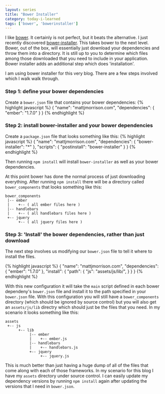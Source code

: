 ```yaml
---
layout: series
title: "Bower Installer"
category: today-i-learned
tags: ['bower', 'bowerinstaller']
---
```


I like [bower][bower]. It certainly is not perfect, but it beats the alternative. I just recently discovered [bower-installer][bowerinstaller]. This takes bower to the next level. Bower, out of the box, will essentially just download your dependencies and throw them into a directory. It is still up to you to determine which files among those downloaded that you need to include in your application. Bower installer adds an additional step which does 'installation'.

I am using bower installer for this very blog. There are a few steps involved which I walk walk through.

### Step 1: define your bower dependencies

Create a `bower.json` file that contains your bower dependencies:
{% highlight javascript %}
{
    "name": "mattjmorrison.com",
    "dependencies": {
        "ember": "1.7.0"
    }
}
{% endhighlight %}


### Step 2: install bower-installer and your bower dependencies

Create a `package.json` file that looks something like this:
{% highlight javascript %}
{
    "name": "mattjmorrison.com",
    "dependencies": {
        "bower-installer": "*"
    },
    "scripts": {
        "postinstall": "bower-installer"
    }
}
{% endhighlight %}

Then running `npm install` will install `bower-installer` as well as your bower dependencies.

At this point bower has done the normal process of just downloading everything. After running `npm install` there will be a directory called `bower_components` that looks something like this:

```
bower_components
 |-- ember
 |    +-- ( all ember files here )
 |-- handlebars
 |    +-- ( all handlebars files here )
 +-- jquery
      +-- ( all jquery files here )
```

### Step 3: 'Install' the bower dependencies, rather than just download

The next step involves us modifying our `bower.json` file to tell it where to install the files.

{% highlight javascript %}
{
    "name": "mattjmorrison.com",
    "dependencies": {
        "ember": "1.7.0"
    },
    "install": {
        "path": {
            "js": "assets/js/lib/",
        }
    }
}
{% endhighlight %}

With this new configuration it will take the `main` script defined in each bower dependeny's `bower.json` file and install it to the path specified in your `bower.json` file. With this configuration you will still have a `bower_components` directory (which should be ignored by source control) but you will also get an `assets/js/lib` directry which should just be the files that you need. In my scenario it looks something like this:

```
assets
 +-- js
      +-- lib
           |-- ember
           |    +-- ember.js
           |-- handlebars
           |    +-- handlebars.js
           +-- jquery
                +-- jquery.js
```

This is much better than just having a huge dump of all of the files that come along with each of those frameworks. In my scenario for this blog I have my `assets` directory under source control. I can easily update my dependency versions by running `npm install` again after updating the versions that I need in `bower.json`.

[bower]: http://bower.io/
[bowerinstaller]: https://www.npmjs.org/package/bower-installer
